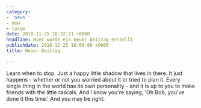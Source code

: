 ```yaml
---
category:
- 'news '
- new
- lorem
date: 2018-11-25 20:32:21 +0000
headline: Hier wurde ein neuer Beitrag erstellt
publishdate: 2018-11-25 16:00:00 +0000
title: Neuer Beitrag

---
```

Learn when to stop. Just a happy little shadow that lives in there. It just happens - whether or not you worried about it or tried to plan it. Every single thing in the world has its own personality - and it is up to you to make friends with the little rascals. And I know you're saying, 'Oh Bob, you've done it this time.' And you may be right.